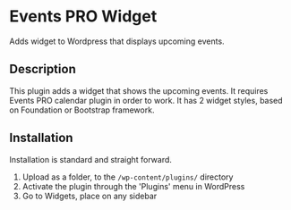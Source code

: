 Events PRO Widget
=========
Adds widget to Wordpress that displays upcoming events.


## Description ##
This plugin adds a widget that shows the upcoming events. It requires Events PRO calendar plugin in order to work.
It has 2 widget styles, based on Foundation or Bootstrap framework.

## Installation ##

Installation is standard and straight forward.

1. Upload as a folder, to the `/wp-content/plugins/` directory
1. Activate the plugin through the 'Plugins' menu in WordPress
1. Go to Widgets, place on any sidebar
